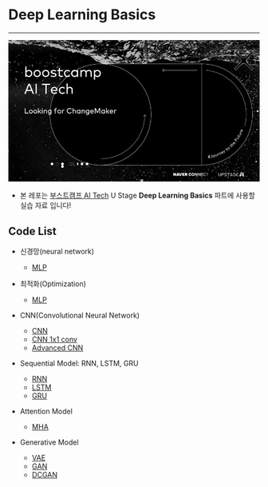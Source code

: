 # Deep Learning Basics
--- 
![img](figures/ai_tech.jpg)

- 본 레포는 [부스트캠프 AI Tech](https://boostcamp.connect.or.kr) U Stage **Deep Learning Basics** 파트에 사용할 실습 자료 입니다!

## Code List

- 신경망(neural network) 
    - [MLP](https://github.com/jjerry-k/tc_practice/blob/main/01_MLP.ipynb)

- 최적화(Optimization)
    - [MLP](https://github.com/jjerry-k/tc_practice/blob/main/02_Optimizer.ipynb)

- CNN(Convolutional Neural Network)
    - [CNN](https://github.com/jjerry-k/tc_practice/blob/main/03_CNN.ipynb)
    - [CNN 1x1 conv](https://github.com/jjerry-k/tc_practice/blob/main/03_CNN_using_1x1.ipynb)
    - [Advanced CNN](https://github.com/jjerry-k/tc_practice/blob/main/03_MCNN_Advanced.ipynb)

- Sequential Model: RNN, LSTM, GRU
    - [RNN](https://github.com/jjerry-k/tc_practice/blob/main/04_RNN.ipynb)
    - [LSTM](https://github.com/jjerry-k/tc_practice/blob/main/04_LSTM.ipynb)
    - [GRU](https://github.com/jjerry-k/tc_practice/blob/main/04_GRU.ipynb)

- Attention Model
    - [MHA](https://github.com/jjerry-k/tc_practice/blob/main/05_MHA.ipynb)

- Generative Model
    - [VAE](https://github.com/jjerry-k/tc_practice/blob/main/06_VAE.ipynb)
    - [GAN](https://github.com/jjerry-k/tc_practice/blob/main/06_GAN.ipynb)
    - [DCGAN](https://github.com/jjerry-k/tc_practice/blob/main/06_DCGAN.ipynb)
